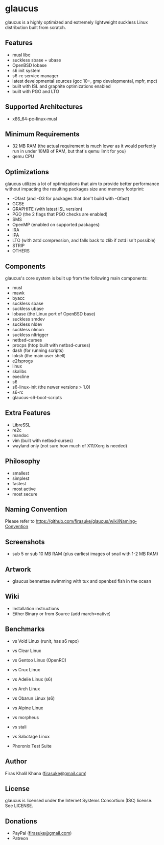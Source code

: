 # glaucus
glaucus is a highly optimized and extremely lightweight suckless Linux distribution built from scratch.

## Features
* musl libc
* suckless sbase + ubase
* OpenBSD lobase
* s6 init system
* s6-rc service manager
* latest developmental sources (gcc 10+, gmp developmental, mpfr, mpc)
* built with ISL and graphite optimizations enabled
* built with PGO and LTO

## Supported Architectures
* x86_64-pc-linux-musl

## Minimum Requirements
* 32 MB RAM (the actual requirement is much lower as it would perfectly run in under 10MB of RAM, but that's qemu limit for you)
* qemu CPU

## Optimizations
glaucus utilizes a lot of optimizations that aim to provide better performance without impacting the resulting packages size and memory footprint:

* -Ofast (and -O3 for packages that don't build with -Ofast)
* GCSE
* GRAPHITE (with latest ISL version)
* PGO (the 2 flags that PGO checks are enabled)
* SMS
* OpenMP (enabled on supported packages)
* IRA
* IPA
* LTO (with zstd compression, and falls back to zlib if zstd isn't possible)
* STRIP
* OTHERS

## Components
glaucus's core system is built up from the following main components:

* musl
* mawk
* byacc
* suckless sbase
* suckless ubase 
* lobase (the Linux port of OpenBSD base)
* suckless smdev
* suckless nldev
* suckless nlmon
* suckless nltrigger
* netbsd-curses
* procps (htop built with netbsd-curses)
* dash (for running scripts)
* loksh (the main user shell)
* e2fsprogs
* linux
* skalibs
* execline
* s6
* s6-linux-init (the newer versions > 1.0)
* s6-rc
* glaucus-s6-boot-scripts

## Extra Features
* LibreSSL
* re2c
* mandoc
* vim (built with netbsd-curses)
* wayland only (not sure how much of X11/Xorg is needed)

## Philosophy
* smallest
* simplest
* fastest
* most active
* most secure

## Naming Convention
Please refer to https://github.com/firasuke/glaucus/wiki/Naming-Convention

## Screenshots
* sub 5 or sub 10 MB RAM (plus earliest images of snail with 1-2 MB RAM)

## Artwork
* glaucus bennettae swimming with tux and openbsd fish in the ocean

## Wiki
* Installation instructions
* Either Binary or from Source (add march=native)

## Benchmarks
* vs Void Linux (runit, has s6 repo)
* vs Clear Linux
* vs Gentoo Linux (OpenRC)
* vs Crux Linux
* vs Adelie Linux (s6)
* vs Arch Linux
* vs Obarun Linux (s6)
* vs Alpine Linux

* vs morpheus
* vs stali
* vs Sabotage Linux

* Phoronix Test Suite

## Author
Firas Khalil Khana (firasuke@gmail.com)

## License
glaucus is licensed under the Internet Systems Consortium (ISC) license. See LICENSE.

## Donations
* PayPal (firasuke@gmail.com)
* Patreon
